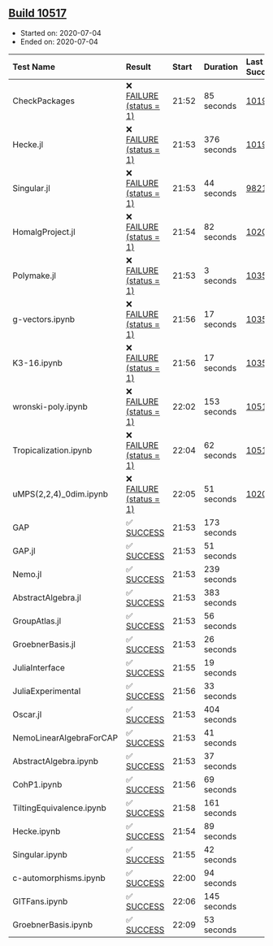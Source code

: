 ## [Build 10517](https://oscarci.mathematik.uni-kl.de/job/oscar/10517/)

* Started on: 2020-07-04
* Ended on: 2020-07-04

| Test Name    | Result | Start | Duration | Last Success | First Failure |
|:-------------|:-------|:------|:---------|:-------------|:--------------|
| CheckPackages | ❌ [FAILURE (status = 1)](https://oscarci.mathematik.uni-kl.de/job/oscar/10517/artifact/logs/build-10517/CheckPackages.log) | 21:52 | 85 seconds | [10197](https://oscarci.mathematik.uni-kl.de/job/oscar/10197/) | [10198](https://oscarci.mathematik.uni-kl.de/job/oscar/10198/) |
| Hecke.jl | ❌ [FAILURE (status = 1)](https://oscarci.mathematik.uni-kl.de/job/oscar/10517/artifact/logs/build-10517/Hecke.jl.log) | 21:53 | 376 seconds | [10197](https://oscarci.mathematik.uni-kl.de/job/oscar/10197/) | [10198](https://oscarci.mathematik.uni-kl.de/job/oscar/10198/) |
| Singular.jl | ❌ [FAILURE (status = 1)](https://oscarci.mathematik.uni-kl.de/job/oscar/10517/artifact/logs/build-10517/Singular.jl.log) | 21:53 | 44 seconds | [9821](https://oscarci.mathematik.uni-kl.de/job/oscar/9821/) | [9822](https://oscarci.mathematik.uni-kl.de/job/oscar/9822/) |
| HomalgProject.jl | ❌ [FAILURE (status = 1)](https://oscarci.mathematik.uni-kl.de/job/oscar/10517/artifact/logs/build-10517/HomalgProject.jl.log) | 21:54 | 82 seconds | [10209](https://oscarci.mathematik.uni-kl.de/job/oscar/10209/) | [10210](https://oscarci.mathematik.uni-kl.de/job/oscar/10210/) |
| Polymake.jl | ❌ [FAILURE (status = 1)](https://oscarci.mathematik.uni-kl.de/job/oscar/10517/artifact/logs/build-10517/Polymake.jl.log) | 21:53 | 3 seconds | [10356](https://oscarci.mathematik.uni-kl.de/job/oscar/10356/) | [10357](https://oscarci.mathematik.uni-kl.de/job/oscar/10357/) |
| g-vectors.ipynb | ❌ [FAILURE (status = 1)](https://oscarci.mathematik.uni-kl.de/job/oscar/10517/artifact/logs/build-10517/g-vectors.ipynb.log) | 21:56 | 17 seconds | [10356](https://oscarci.mathematik.uni-kl.de/job/oscar/10356/) | [10357](https://oscarci.mathematik.uni-kl.de/job/oscar/10357/) |
| K3-16.ipynb | ❌ [FAILURE (status = 1)](https://oscarci.mathematik.uni-kl.de/job/oscar/10517/artifact/logs/build-10517/K3-16.ipynb.log) | 21:56 | 17 seconds | [10356](https://oscarci.mathematik.uni-kl.de/job/oscar/10356/) | [10357](https://oscarci.mathematik.uni-kl.de/job/oscar/10357/) |
| wronski-poly.ipynb | ❌ [FAILURE (status = 1)](https://oscarci.mathematik.uni-kl.de/job/oscar/10517/artifact/logs/build-10517/wronski-poly.ipynb.log) | 22:02 | 153 seconds | [10515](https://oscarci.mathematik.uni-kl.de/job/oscar/10515/) | [10516](https://oscarci.mathematik.uni-kl.de/job/oscar/10516/) |
| Tropicalization.ipynb | ❌ [FAILURE (status = 1)](https://oscarci.mathematik.uni-kl.de/job/oscar/10517/artifact/logs/build-10517/Tropicalization.ipynb.log) | 22:04 | 62 seconds | [10516](https://oscarci.mathematik.uni-kl.de/job/oscar/10516/) | [10517](https://oscarci.mathematik.uni-kl.de/job/oscar/10517/) |
| uMPS(2,2,4)_0dim.ipynb | ❌ [FAILURE (status = 1)](https://oscarci.mathematik.uni-kl.de/job/oscar/10517/artifact/logs/build-10517/uMPS-2-2-4-_0dim.ipynb.log) | 22:05 | 51 seconds | [10209](https://oscarci.mathematik.uni-kl.de/job/oscar/10209/) | [10210](https://oscarci.mathematik.uni-kl.de/job/oscar/10210/) |
| GAP | ✅ [SUCCESS](https://oscarci.mathematik.uni-kl.de/job/oscar/10517/artifact/logs/build-10517/GAP.log) | 21:53 | 173 seconds |  |  |
| GAP.jl | ✅ [SUCCESS](https://oscarci.mathematik.uni-kl.de/job/oscar/10517/artifact/logs/build-10517/GAP.jl.log) | 21:53 | 51 seconds |  |  |
| Nemo.jl | ✅ [SUCCESS](https://oscarci.mathematik.uni-kl.de/job/oscar/10517/artifact/logs/build-10517/Nemo.jl.log) | 21:53 | 239 seconds |  |  |
| AbstractAlgebra.jl | ✅ [SUCCESS](https://oscarci.mathematik.uni-kl.de/job/oscar/10517/artifact/logs/build-10517/AbstractAlgebra.jl.log) | 21:53 | 383 seconds |  |  |
| GroupAtlas.jl | ✅ [SUCCESS](https://oscarci.mathematik.uni-kl.de/job/oscar/10517/artifact/logs/build-10517/GroupAtlas.jl.log) | 21:53 | 56 seconds |  |  |
| GroebnerBasis.jl | ✅ [SUCCESS](https://oscarci.mathematik.uni-kl.de/job/oscar/10517/artifact/logs/build-10517/GroebnerBasis.jl.log) | 21:53 | 26 seconds |  |  |
| JuliaInterface | ✅ [SUCCESS](https://oscarci.mathematik.uni-kl.de/job/oscar/10517/artifact/logs/build-10517/JuliaInterface.log) | 21:55 | 19 seconds |  |  |
| JuliaExperimental | ✅ [SUCCESS](https://oscarci.mathematik.uni-kl.de/job/oscar/10517/artifact/logs/build-10517/JuliaExperimental.log) | 21:56 | 33 seconds |  |  |
| Oscar.jl | ✅ [SUCCESS](https://oscarci.mathematik.uni-kl.de/job/oscar/10517/artifact/logs/build-10517/Oscar.jl.log) | 21:53 | 404 seconds |  |  |
| NemoLinearAlgebraForCAP | ✅ [SUCCESS](https://oscarci.mathematik.uni-kl.de/job/oscar/10517/artifact/logs/build-10517/NemoLinearAlgebraForCAP.log) | 21:53 | 41 seconds |  |  |
| AbstractAlgebra.ipynb | ✅ [SUCCESS](https://oscarci.mathematik.uni-kl.de/job/oscar/10517/artifact/logs/build-10517/AbstractAlgebra.ipynb.log) | 21:53 | 37 seconds |  |  |
| CohP1.ipynb | ✅ [SUCCESS](https://oscarci.mathematik.uni-kl.de/job/oscar/10517/artifact/logs/build-10517/CohP1.ipynb.log) | 21:56 | 69 seconds |  |  |
| TiltingEquivalence.ipynb | ✅ [SUCCESS](https://oscarci.mathematik.uni-kl.de/job/oscar/10517/artifact/logs/build-10517/TiltingEquivalence.ipynb.log) | 21:58 | 161 seconds |  |  |
| Hecke.ipynb | ✅ [SUCCESS](https://oscarci.mathematik.uni-kl.de/job/oscar/10517/artifact/logs/build-10517/Hecke.ipynb.log) | 21:54 | 89 seconds |  |  |
| Singular.ipynb | ✅ [SUCCESS](https://oscarci.mathematik.uni-kl.de/job/oscar/10517/artifact/logs/build-10517/Singular.ipynb.log) | 21:55 | 42 seconds |  |  |
| c-automorphisms.ipynb | ✅ [SUCCESS](https://oscarci.mathematik.uni-kl.de/job/oscar/10517/artifact/logs/build-10517/c-automorphisms.ipynb.log) | 22:00 | 94 seconds |  |  |
| GITFans.ipynb | ✅ [SUCCESS](https://oscarci.mathematik.uni-kl.de/job/oscar/10517/artifact/logs/build-10517/GITFans.ipynb.log) | 22:06 | 145 seconds |  |  |
| GroebnerBasis.ipynb | ✅ [SUCCESS](https://oscarci.mathematik.uni-kl.de/job/oscar/10517/artifact/logs/build-10517/GroebnerBasis.ipynb.log) | 22:09 | 53 seconds |  |  |
